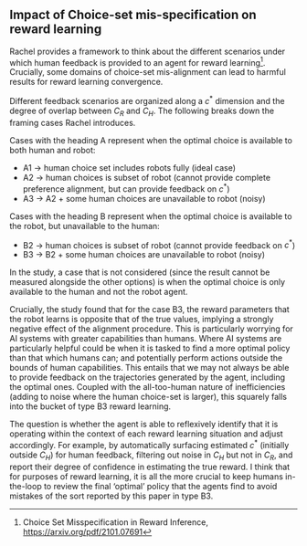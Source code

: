## Impact of Choice-set mis-specification on reward learning

Rachel provides a framework to think about the different scenarios under which human feedback is provided to an agent for reward learning[^1]. Crucially, some domains of choice-set mis-alignment can lead to harmful results for reward learning convergence.

Different feedback scenarios are organized along a $c^*$ dimension and the degree of overlap between $C_R$ and $C_H$. The following breaks down the framing cases Rachel introduces.

Cases with the heading A represent when the optimal choice is available to both human and robot:

- A1 → human choice set includes robots fully (ideal case)
- A2 → human choices is subset of robot (cannot provide complete preference alignment, but can provide feedback on $c^*$)
- A3 → A2 + some human choices are unavailable to robot (noisy)

Cases with the heading B represent when the optimal choice is available to the robot, but unavailable to the human:

- B2 → human choices is subset of robot (cannot provide feedback on $c^*$)
- B3 → B2 + some human choices are unavailable to robot (noisy)

In the study, a case that is not considered (since the result cannot be measured alongside the other options) is when the optimal choice is only available to the human and not the robot agent.

Crucially, the study found that for the case B3, the reward parameters that the robot learns is opposite that of the true values, implying a strongly negative effect of the alignment procedure. This is particularly worrying for AI systems with greater capabilities than humans. Where AI systems are particularly helpful could be when it is tasked to find a more optimal policy than that which humans can; and potentially perform actions outside the bounds of human capabilities. This entails that we may not always be able to provide feedback on the trajectories generated by the agent, including the optimal ones. Coupled with the all-too-human nature of inefficiencies (adding to noise where the human choice-set is larger), this squarely falls into the bucket of type B3 reward learning.

The question is whether the agent is able to reflexively identify that it is operating within the context of each reward learning situation and adjust accordingly. For example, by automatically surfacing estimated $c^*$ (initially outside $C_H$) for human feedback, filtering out noise in $C_H$ but not in $C_R$, and report their degree of confidence in estimating the true reward. I think that for purposes of reward learning, it is all the more crucial to keep humans in-the-loop to review the final ‘optimal’ policy that the agents find to avoid mistakes of the sort reported by this paper in type B3.

[^1]: Choice Set Misspecification in Reward Inference, https://arxiv.org/pdf/2101.07691
